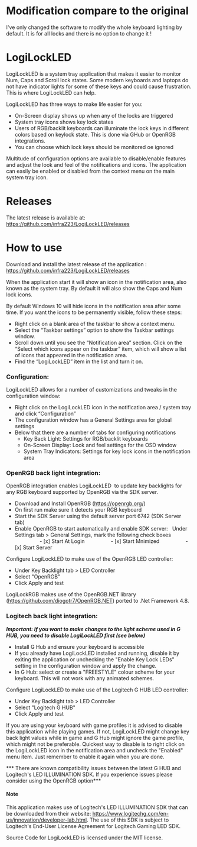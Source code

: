 # Modification compare to the original
I've only changed the software to modify the whole keyboard lighting by default. It is for all locks and there is no option to change it !  

# LogiLockLED
LogiLockLED is a system tray application that makes it easier to monitor Num, Caps and Scroll lock states.  Some modern keyboards and laptops do not have indicator lights for some of these keys and could cause frustration.  This is where LogiLockLED can help.

LogiLockLED has three ways to make life easier for you:
- On-Screen display shows up when any of the locks are triggered
- System tray icons shows key lock states
- Users of RGB/backlit keyboards can illuminate the lock keys in different colors based on keylock state.  This is done via GHub or OpenRGB integrations.
- You can choose which lock keys should be monitored oe ignored

Multitude of configuration options are available to disable/enable features and adjust the look and feel of the notifications and icons.  The application can easily be enabled or disabled from the context menu on the main system tray icon.


# Releases
The latest release is available at: 
https://github.com/infra223/LogiLockLED/releases


# How to use
Download and install the latest release of the application : https://github.com/infra223/LogiLockLED/releases 

When the application start it will show an icon in the notification area, also known as the system tray.  By default it will also show the Caps and Num lock icons.

By default Windows 10 will hide icons in the notification area after some time.  If you want the icons to be permanently visible, follow these steps:
- Right click on a blank area of the taskbar to show a context menu.
- Select the “Taskbar settings” option to show the Taskbar settings window.
- Scroll down until you see the “Notification area” section.   Click on the “Select which icons appear on the taskbar” item, which will show a list of icons that appeared in the notification area.
- Find the “LogiLockLED” item in the list and turn it on. 

### Configuration:
LogiLockLED allows for a number of customizations and tweaks in the configuration window:
- Right click on the LogiLockLED icon in the notification area / system tray and click “Configuration”
- The configuration window has a General Settings area for global settings
- Below that there are a number of tabs for configuring notifications
  - Key Back Light: Settings for RGB/backlit keyboards
  - On-Screen Display: Look and feel settings for the OSD window
  - System Tray Indicators: Settings for key lock icons in the notification area

### OpenRGB back light integration:

OpenRGB integration enables LogiLockLED  to update key backlights for any RGB keyboard supported by OpenRGB via the SDK server. 

- Download and Install OpenRGB (https://openrgb.org/)
- On first run make sure it detects your RGB keyboard
- Start the SDK Server using the default server port 6742 (SDK Server tab)
- Enable OpenRGB to start automatically and enable SDK server:
  Under Settings tab > General Settings, mark the following check boxes
                 - [x] Start At Login
                 - [x] Start Mnimized
                 - [x] Start Server

Configure LogiLockLED to make use of the OpenRGB LED controller:
- Under Key Backlight tab > LED Controller
- Select "OpenRGB"
- Click Apply and test

LogiLockRGB makes use of the OpenRGB.NET library (https://github.com/diogotr7/OpenRGB.NET) ported to .Net Framework 4.8.

### Logitech back light integration:
***Important: If you want to make changes to the light scheme used in G HUB, you need to disable LogiLockLED first (see below)***

- Install G Hub and ensure your keyboard is accessible
- If you already have LogiLockLED installed and running, disable it by exiting the application or unchecking the "Enable Key Lock LEDs" setting in the configuration window and apply the change.
- In G Hub: select or create a "FREESTYLE" colour scheme for your keyboard. This will not work with any animated schemes.

Configure LogiLockLED to make use of the Logitech G HUB LED controller:
- Under Key Backlight tab > LED Controller
- Select "Logitech G HUB"
- Click Apply and test

If you are using your keyboard with game profiles it is advised to disable this application while playing games.  If not, LogiLockLED might change key back light values while in game and G Hub might ignore the game profile, which might not be preferable.  Quickest way to disable is to right click on the LogiLockLED icon in the notification area and uncheck the "Enabled" menu item.  Just remember to enable it again when you are done.

*** There are known compatibility issues between the latest G HUB and Logitech's LED ILLUMINATION SDK.  If you experience issues please consider using the OpenRGB option***

#### Note
This application makes use of Logitech's LED ILLUMINATION SDK that can be downloaded from their website: https://www.logitechg.com/en-us/innovation/developer-lab.html. 
The use of this SDK is subject to Logitech's End-User License Agreement for Logitech Gaming LED SDK.

Source Code for LogiLockLED is licensed under the MIT license.
